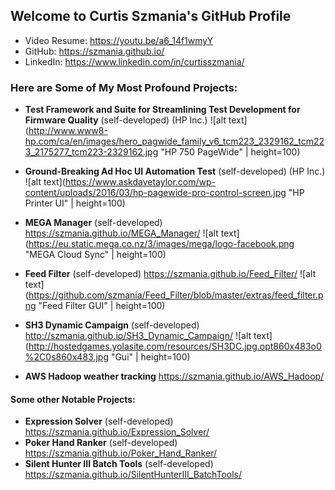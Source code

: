 ## Welcome to Curtis Szmania's GitHub Profile

* Video Resume: https://youtu.be/a6_14f1wmyY
* GitHub: https://szmania.github.io/
* LinkedIn: https://www.linkedin.com/in/curtisszmania/

### Here are Some of My Most Profound Projects:
* **Test Framework and Suite for Streamlining Test Development for Firmware Quality** (self-developed) (HP Inc.)
![alt text](http://www.www8-hp.com/ca/en/images/hero_pagwide_family_v6_tcm223_2329162_tcm223_2175277_tcm223-2329162.jpg "HP 750 PageWide"  | height=100)


* **Ground-Breaking Ad Hoc UI Automation Test** (self-developed) (HP Inc.)
![alt text](https://www.askdavetaylor.com/wp-content/uploads/2016/03/hp-pagewide-pro-control-screen.jpg "HP Printer UI" | height=100)

* **MEGA Manager** (self-developed) https://szmania.github.io/MEGA_Manager/
![alt text](https://eu.static.mega.co.nz/3/images/mega/logo-facebook.png "MEGA Cloud Sync" | height=100)

* **Feed Filter** (self-developed) https://szmania.github.io/Feed_Filter/
![alt text](https://github.com/szmania/Feed_Filter/blob/master/extras/feed_filter.png "Feed Filter GUI" | height=100)

* **SH3 Dynamic Campaign** (self-developed) http://szmania.github.io/SH3_Dynamic_Campaign/
![alt text](http://hostedgames.yolasite.com/resources/SH3DC.jpg.opt860x483o0%2C0s860x483.jpg "Gui" | height=100)

* **AWS Hadoop weather tracking** https://szmania.github.io/AWS_Hadoop/

#### Some other Notable Projects:
* **Expression Solver** (self-developed) https://szmania.github.io/Expression_Solver/
* **Poker Hand Ranker** (self-developed) https://szmania.github.io/Poker_Hand_Ranker/
* **Silent Hunter III Batch Tools** (self-developed) https://szmania.github.io/SilentHunterIII_BatchTools/
